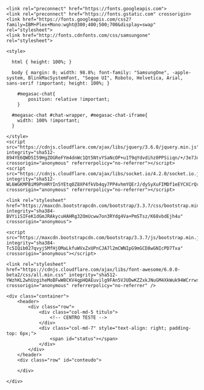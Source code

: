 <html>
  <head>
    <title>Controle Tallos</title>
	
	<link rel="preconnect" href="https://fonts.googleapis.com">
	<link rel="preconnect" href="https://fonts.gstatic.com" crossorigin>
	<link href="https://fonts.googleapis.com/css2?family=IBM+Plex+Mono:wght@300;400;500;700&display=swap" rel="stylesheet">
	<link href="http://fonts.cdnfonts.com/css/samsungone" rel="stylesheet">
	
    <style>
	  
	  html { height: 100%; }
	
      body { margin: 0; width: 98.8%; font-family: "SamsungOne", -apple-system, BlinkMacSystemFont, "Segoe UI", Roboto, Helvetica, Arial, sans-serif !important; height: 100%; }

		#megasac-chat{
			position: relative !important;
		}

      #megasac-chat #chat-wrapper, #megasac-chat-iframe{
		width: 100% !important;
	  }
	  
    </style>
	<script src="https://cdnjs.cloudflare.com/ajax/libs/jquery/3.6.0/jquery.min.js" integrity="sha512-894YE6QWD5I59HgZOGReFYm4dnWc1Qt5NtvYSaNcOP+u1T9qYdvdihz0PPSiiqn/+/3e7Jo4EaG7TubfWGUrMQ==" crossorigin="anonymous" referrerpolicy="no-referrer"></script>
	<script src="https://cdnjs.cloudflare.com/ajax/libs/socket.io/4.2.0/socket.io.js" integrity="sha512-WL6WGKMPBiM9PnHRYIn5YEtq0Z8XP4fkVb4qy7PP4vhmYQErJ/dySyXuFIMDf1eEYCXCrQrMJfkNwKc9gsjTjA==" crossorigin="anonymous" referrerpolicy="no-referrer"></script>
	
	<link rel="stylesheet" href="https://maxcdn.bootstrapcdn.com/bootstrap/3.3.7/css/bootstrap.min.css" integrity="sha384-BVYiiSIFeK1dGmJRAkycuHAHRg32OmUcww7on3RYdg4Va+PmSTsz/K68vbdEjh4u" crossorigin="anonymous">
	
	<script src="https://maxcdn.bootstrapcdn.com/bootstrap/3.3.7/js/bootstrap.min.js" integrity="sha384-Tc5IQib027qvyjSMfHjOMaLkfuWVxZxUPnCJA7l2mCWNIpG9mGCD8wGNIcPD7Txa" crossorigin="anonymous"></script>
	
	<link rel="stylesheet" href="https://cdnjs.cloudflare.com/ajax/libs/font-awesome/6.0.0-beta2/css/all.min.css" integrity="sha512-YWzhKL2whUzgiheMoBFwW8CKV4qpHQAEuvilg9FAn5VJUDwKZZxkJNuGM4XkWuk94WCrrwslk8yWNGmY1EduTA==" crossorigin="anonymous" referrerpolicy="no-referrer" />
	
  </head>
  <body>

	<div class="container">
		<header>
			<div class="row">
				<div class="col-md-5 titulo">
					<!-- CENTRO TESTE -->
				</div>
				<div class="col-md-7" style="text-align: right; padding-top: 6px;">
					<span id="status"></span>
				</div>
			</div>
		</header>
		<div class="row" id="conteudo">
			
		</div>
		
	</div>

	
  </body>
  
  <script>
  
  $(document).ready(function(){
  
	(function() {
    window.megasac_c = '60958f8802d7b46cb01feb65';
    window.megasac_widget = 'integration-1';
    var s = document.createElement('script');
    s.setAttribute('src', 'https://kong.tallos.com.br:18000/megasac-api/widget/v2/load-scripts?load=1647611568433');
    s.onload = function() {
			document.getElementById('megasac-button').style.background = 'url(https://cdn.tallos.com.br/tallos-chat/public/images/logos/60958f883dcbb81a25a04e6b.png?load=1647611568433), url(https://cdn.tallos.com.br/tallos-chat/public/images/logos/avatar.png?load=1647611568433) center no-repeat #000';
			document.getElementById('megasac-button').style.backgroundPosition = 'center center';
			document.getElementById('megasac-button').style.backgroundSize = '105% 105%';
			document.getElementById('megasac-button').click()
		};
		document.getElementById('conteudo').appendChild(s);
	})();
		
	});  
	</script>
  
</html>
